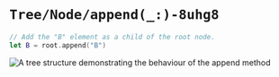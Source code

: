 # ``Tree/Node/append(_:)-8uhg8``

```swift
// Add the "B" element as a child of the root node.
let B = root.append("B")
```

![A tree structure demonstrating the behaviour of the append method](nodeAppend.png)
